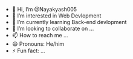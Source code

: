 - 👋 Hi, I’m @Nayakyash005
- 👀 I’m interested in Web Devlopment
- 🌱 I’m currently learning Back-end devlopment
- 💞️ I’m looking to collaborate on ...
- 📫 How to reach me ...
- 😄 Pronouns: He/him
- ⚡ Fun fact: ...

<!---
Nayakyash005/Nayakyash005 is a ✨ special ✨ repository because its `README.md` (this file) appears on your GitHub profile.
You can click the Preview link to take a look at your changes.
--->
